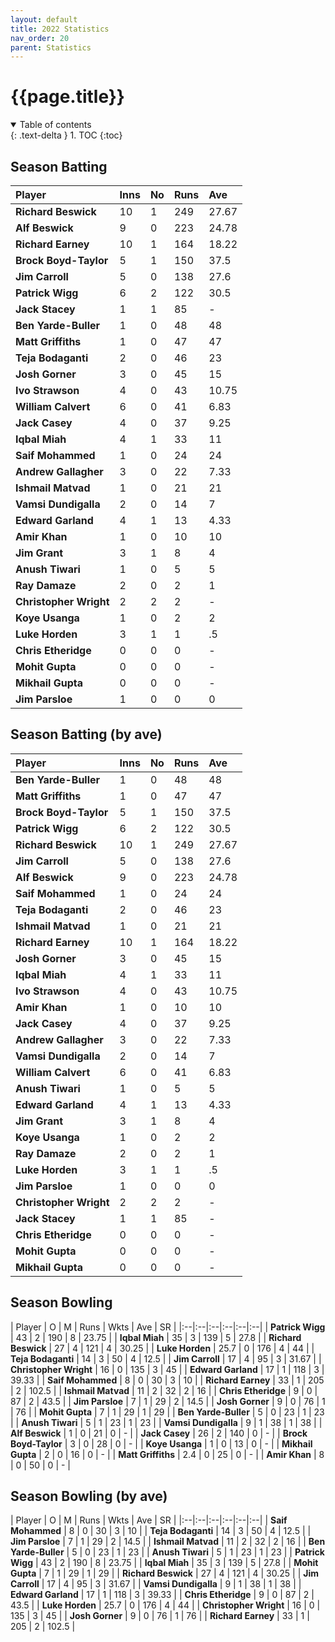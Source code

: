 ```yaml
---
layout: default
title: 2022 Statistics
nav_order: 20
parent: Statistics
---
```


# {{page.title}}

<details open markdown="block">
  <summary>
    Table of contents
  </summary>
  {: .text-delta }
1. TOC
{:toc}
</details>

## Season Batting

| Player | Inns | No | Runs | Ave |
|:--|:--|:--|:--|:--|
| **Richard Beswick** | 10 | 1 | 249 | 27.67 |
| **Alf Beswick** | 9 | 0 | 223 | 24.78 |
| **Richard Earney** | 10 | 1 | 164 | 18.22 |
| **Brock Boyd-Taylor** | 5 | 1 | 150 | 37.5 |
| **Jim Carroll** | 5 | 0 | 138 | 27.6 |
| **Patrick Wigg** | 6 | 2 | 122 | 30.5 |
| **Jack Stacey** | 1 | 1 | 85 | - |
| **Ben Yarde-Buller** | 1 | 0 | 48 | 48 |
| **Matt Griffiths** | 1 | 0 | 47 | 47 |
| **Teja Bodaganti** | 2 | 0 | 46 | 23 |
| **Josh Gorner** | 3 | 0 | 45 | 15 |
| **Ivo Strawson** | 4 | 0 | 43 | 10.75 |
| **William Calvert** | 6 | 0 | 41 | 6.83 |
| **Jack Casey** | 4 | 0 | 37 | 9.25 |
| **Iqbal Miah** | 4 | 1 | 33 | 11 |
| **Saif Mohammed** | 1 | 0 | 24 | 24 |
| **Andrew Gallagher** | 3 | 0 | 22 | 7.33 |
| **Ishmail Matvad** | 1 | 0 | 21 | 21 |
| **Vamsi Dundigalla** | 2 | 0 | 14 | 7 |
| **Edward Garland** | 4 | 1 | 13 | 4.33 |
| **Amir Khan** | 1 | 0 | 10 | 10 |
| **Jim Grant** | 3 | 1 | 8 | 4 |
| **Anush Tiwari** | 1 | 0 | 5 | 5 |
| **Ray Damaze** | 2 | 0 | 2 | 1 |
| **Christopher Wright** | 2 | 2 | 2 | - |
| **Koye Usanga** | 1 | 0 | 2 | 2 |
| **Luke Horden** | 3 | 1 | 1 | .5 |
| **Chris Etheridge** | 0 | 0 | 0 | - |
| **Mohit Gupta** | 0 | 0 | 0 | - |
| **Mikhail Gupta** | 0 | 0 | 0 | - |
| **Jim Parsloe** | 1 | 0 | 0 | 0 |

## Season Batting (by ave)

| Player | Inns | No | Runs | Ave |
|:--|:--|:--|:--|:--|
| **Ben Yarde-Buller** | 1 | 0 | 48 | 48 |
| **Matt Griffiths** | 1 | 0 | 47 | 47 |
| **Brock Boyd-Taylor** | 5 | 1 | 150 | 37.5 |
| **Patrick Wigg** | 6 | 2 | 122 | 30.5 |
| **Richard Beswick** | 10 | 1 | 249 | 27.67 |
| **Jim Carroll** | 5 | 0 | 138 | 27.6 |
| **Alf Beswick** | 9 | 0 | 223 | 24.78 |
| **Saif Mohammed** | 1 | 0 | 24 | 24 |
| **Teja Bodaganti** | 2 | 0 | 46 | 23 |
| **Ishmail Matvad** | 1 | 0 | 21 | 21 |
| **Richard Earney** | 10 | 1 | 164 | 18.22 |
| **Josh Gorner** | 3 | 0 | 45 | 15 |
| **Iqbal Miah** | 4 | 1 | 33 | 11 |
| **Ivo Strawson** | 4 | 0 | 43 | 10.75 |
| **Amir Khan** | 1 | 0 | 10 | 10 |
| **Jack Casey** | 4 | 0 | 37 | 9.25 |
| **Andrew Gallagher** | 3 | 0 | 22 | 7.33 |
| **Vamsi Dundigalla** | 2 | 0 | 14 | 7 |
| **William Calvert** | 6 | 0 | 41 | 6.83 |
| **Anush Tiwari** | 1 | 0 | 5 | 5 |
| **Edward Garland** | 4 | 1 | 13 | 4.33 |
| **Jim Grant** | 3 | 1 | 8 | 4 |
| **Koye Usanga** | 1 | 0 | 2 | 2 |
| **Ray Damaze** | 2 | 0 | 2 | 1 |
| **Luke Horden** | 3 | 1 | 1 | .5 |
| **Jim Parsloe** | 1 | 0 | 0 | 0 |
| **Christopher Wright** | 2 | 2 | 2 | - |
| **Jack Stacey** | 1 | 1 | 85 | - |
| **Chris Etheridge** | 0 | 0 | 0 | - |
| **Mohit Gupta** | 0 | 0 | 0 | - |
| **Mikhail Gupta** | 0 | 0 | 0 | - |

## Season Bowling

| Player | O | M | Runs | Wkts | Ave | SR |
|:--|:--|:--|:--|:--|:--|
| **Patrick Wigg** | 43 | 2 | 190 | 8 | 23.75 |
| **Iqbal Miah** | 35 | 3 | 139 | 5 | 27.8 |
| **Richard Beswick** | 27 | 4 | 121 | 4 | 30.25 |
| **Luke Horden** | 25.7 | 0 | 176 | 4 | 44 |
| **Teja Bodaganti** | 14 | 3 | 50 | 4 | 12.5 |
| **Jim Carroll** | 17 | 4 | 95 | 3 | 31.67 |
| **Christopher Wright** | 16 | 0 | 135 | 3 | 45 |
| **Edward Garland** | 17 | 1 | 118 | 3 | 39.33 |
| **Saif Mohammed** | 8 | 0 | 30 | 3 | 10 |
| **Richard Earney** | 33 | 1 | 205 | 2 | 102.5 |
| **Ishmail Matvad** | 11 | 2 | 32 | 2 | 16 |
| **Chris Etheridge** | 9 | 0 | 87 | 2 | 43.5 |
| **Jim Parsloe** | 7 | 1 | 29 | 2 | 14.5 |
| **Josh Gorner** | 9 | 0 | 76 | 1 | 76 |
| **Mohit Gupta** | 7 | 1 | 29 | 1 | 29 |
| **Ben Yarde-Buller** | 5 | 0 | 23 | 1 | 23 |
| **Anush Tiwari** | 5 | 1 | 23 | 1 | 23 |
| **Vamsi Dundigalla** | 9 | 1 | 38 | 1 | 38 |
| **Alf Beswick** | 1 | 0 | 21 | 0 | - |
| **Jack Casey** | 26 | 2 | 140 | 0 | - |
| **Brock Boyd-Taylor** | 3 | 0 | 28 | 0 | - |
| **Koye Usanga** | 1 | 0 | 13 | 0 | - |
| **Mikhail Gupta** | 2 | 0 | 16 | 0 | - |
| **Matt Griffiths** | 2.4 | 0 | 25 | 0 | - |
| **Amir Khan** | 8 | 0 | 50 | 0 | - |

## Season Bowling (by ave)

| Player | O | M | Runs | Wkts | Ave | SR |
|:--|:--|:--|:--|:--|:--|
| **Saif Mohammed** | 8 | 0 | 30 | 3 | 10 |
| **Teja Bodaganti** | 14 | 3 | 50 | 4 | 12.5 |
| **Jim Parsloe** | 7 | 1 | 29 | 2 | 14.5 |
| **Ishmail Matvad** | 11 | 2 | 32 | 2 | 16 |
| **Ben Yarde-Buller** | 5 | 0 | 23 | 1 | 23 |
| **Anush Tiwari** | 5 | 1 | 23 | 1 | 23 |
| **Patrick Wigg** | 43 | 2 | 190 | 8 | 23.75 |
| **Iqbal Miah** | 35 | 3 | 139 | 5 | 27.8 |
| **Mohit Gupta** | 7 | 1 | 29 | 1 | 29 |
| **Richard Beswick** | 27 | 4 | 121 | 4 | 30.25 |
| **Jim Carroll** | 17 | 4 | 95 | 3 | 31.67 |
| **Vamsi Dundigalla** | 9 | 1 | 38 | 1 | 38 |
| **Edward Garland** | 17 | 1 | 118 | 3 | 39.33 |
| **Chris Etheridge** | 9 | 0 | 87 | 2 | 43.5 |
| **Luke Horden** | 25.7 | 0 | 176 | 4 | 44 |
| **Christopher Wright** | 16 | 0 | 135 | 3 | 45 |
| **Josh Gorner** | 9 | 0 | 76 | 1 | 76 |
| **Richard Earney** | 33 | 1 | 205 | 2 | 102.5 |